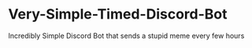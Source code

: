 # Very-Simple-Timed-Discord-Bot
Incredibly Simple Discord Bot that sends a stupid meme every few hours
